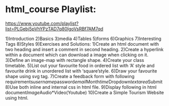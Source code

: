 # html_course Playlist:
https://www.youtube.com/playlist?list=PLGebj5pVhYPzTAD7q80IgoVsRBf7AM7qd

1)Introduction
2)Basics
3)media
4)Tables
5)forms
6)Graphics
7)Interesting Tags
8)Styles
9)Exercises and Solutions:
1)Create an html document with two heading and insert a comment in second heading.
2)Create a hyperlink within a document which can download a image when clicking on it.
3)Define an image-map with rectangle shape.
4)Create your class timetable.
5)List out your favourite food in ordered list with ‘A’ style and favourite drink in unordered list with ‘square’style.
6)Draw your favourite shape using svg tag.
7)Create a feedback form with following requirements*username*password*email*Month*time*Dropdown*textarea*Submit
8)Use both inline and internal css in html file.
9)Display following in html document*Image*Audio*Video(Youtube)
10)Create a Simple Tourism Website using html.


